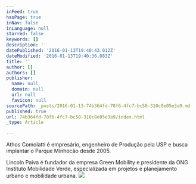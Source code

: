 ```yaml
---
inFeed: true
hasPage: true
inNav: false
inLanguage: null
starred: false
keywords: []
description: ''
datePublished: '2016-01-13T19:40:43.012Z'
dateModified: '2016-01-13T19:40:36.083Z'
title: ''
author: []
authors: []
publisher:
  name: null
  domain: null
  url: null
  favicon: null
sourcePath: _posts/2016-01-13-74b364fd-78f6-4fc7-bc50-310c8e05e3a9.md
published: true
url: 74b364fd-78f6-4fc7-bc50-310c8e05e3a9/index.html
_type: Article

---
```

Athos Comolatti é empresário, engenheiro de Produção pela USP e busca implantar o Parque Minhocão desde 2005\.

Lincoln Paiva é fundador da empresa Green Mobility e presidente da ONG Instituto Mobilidade Verde, especializada em projetos e planejamento urbano e mobilidade urbana.
![](https://the-grid-user-content.s3-us-west-2.amazonaws.com/a3f45ad5-675f-48bc-a5a9-447f96891ed3.jpg)